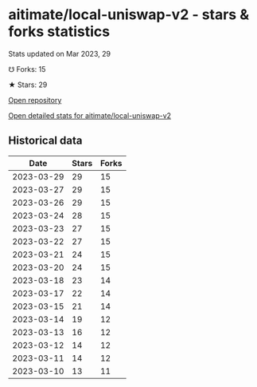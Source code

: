 # aitimate/local-uniswap-v2 - stars & forks statistics

Stats updated on Mar 2023, 29

☋ Forks: 15

★ Stars: 29

[Open repository](https://github.com/aitimate/local-uniswap-v2)

[Open detailed stats for aitimate/local-uniswap-v2](https://reviewgithub.com/rep/aitimate/local-uniswap-v2)

## Historical data
| Date | Stars | Forks |
|------|-------|-------|
| 2023-03-29 | 29 | 15 | 
| 2023-03-27 | 29 | 15 | 
| 2023-03-26 | 29 | 15 | 
| 2023-03-24 | 28 | 15 | 
| 2023-03-23 | 27 | 15 | 
| 2023-03-22 | 27 | 15 | 
| 2023-03-21 | 24 | 15 | 
| 2023-03-20 | 24 | 15 | 
| 2023-03-18 | 23 | 14 | 
| 2023-03-17 | 22 | 14 | 
| 2023-03-15 | 21 | 14 | 
| 2023-03-14 | 19 | 12 | 
| 2023-03-13 | 16 | 12 | 
| 2023-03-12 | 14 | 12 | 
| 2023-03-11 | 14 | 12 | 
| 2023-03-10 | 13 | 11 | 

